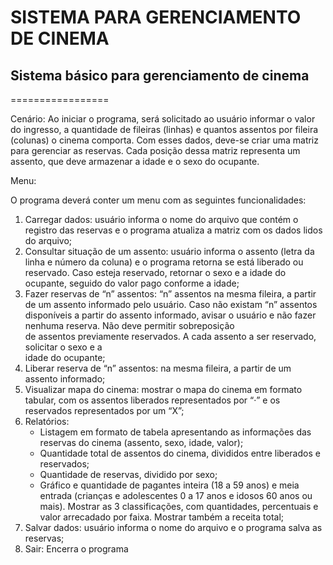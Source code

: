 # SISTEMA PARA GERENCIAMENTO DE CINEMA

## Sistema básico para gerenciamento de cinema

=================

Cenário: Ao iniciar o programa, será solicitado ao usuário informar o valor do ingresso, a 
quantidade de fileiras (linhas) e quantos assentos por fileira (colunas) o cinema 
comporta. Com esses dados, deve-se criar uma matriz para gerenciar as reservas. Cada posição 
dessa matriz representa um assento, que deve armazenar a idade e o sexo do ocupante. 

Menu: 
 
O programa deverá conter um menu com as seguintes funcionalidades: 
 
1. Carregar dados: usuário informa o nome do arquivo que contém o registro das reservas e 
o programa atualiza a matriz com os dados lidos do arquivo; 
2. Consultar situação de um assento: usuário informa o assento (letra da linha e número da 
coluna) e o programa retorna se está liberado ou reservado. Caso esteja reservado, retornar 
o sexo e a idade do ocupante, seguido do valor pago conforme a idade; 
3. Fazer reservas de “n” assentos: “n” assentos na mesma fileira, a partir de um assento 
informado pelo usuário. Caso não existam “n” assentos disponíveis a partir do assento 
informado, avisar o usuário e não fazer nenhuma reserva. Não deve permitir sobreposição  
de assentos previamente reservados. A cada assento a ser reservado, solicitar o sexo e a  
idade do ocupante; 
4. Liberar reserva de “n” assentos: na mesma fileira, a partir de um assento informado; 
5. Visualizar mapa do cinema: mostrar o mapa do cinema em formato tabular, com os 
assentos liberados representados por “·” e os reservados representados por um “X”; 
6. Relatórios:
   - Listagem em formato de tabela apresentando as informações das reservas do cinema 
   (assento, sexo, idade, valor); 
   - Quantidade total de assentos do cinema, divididos entre liberados e reservados; 
   - Quantidade de reservas, dividido por sexo; 
   - Gráfico e quantidade de pagantes inteira (18 a 59 anos) e meia entrada (crianças e 
   adolescentes 0 a 17 anos e idosos 60 anos ou mais). Mostrar as 3 classificações, com 
   quantidades, percentuais e valor arrecadado por faixa. Mostrar também a receita 
   total; 
7. Salvar dados: usuário informa o nome do arquivo e o programa salva as reservas; 
8. Sair: Encerra o programa